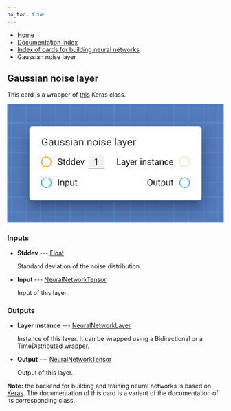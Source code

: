 ```yaml
---
no_toc: true
---
```


<ul class="breadcrumb">
    <li><a href="">Home</a></li>
    <li><a href="documentation">Documentation index</a></li>
    <li><a href="neural_network_cards/">Index of cards for building neural networks</a></li>
    <li>Gaussian noise layer</li>
</ul>

## Gaussian noise layer

This card is a wrapper of [this](https://keras.io/api/layers/regularization_layers/gaussian_noise/) Keras class.

!["Gaussian noise layer" card](assets/img/neural_network_cards/layer_GaussianNoise.png)


### Inputs


* **Stddev** --- [Float](types/Float)

  Standard deviation of the noise distribution.

* **Input** --- [NeuralNetworkTensor](types/NeuralNetworkTensor)

  Input of this layer.





### Outputs


* **Layer instance** --- [NeuralNetworkLayer](types/NeuralNetworkLayer)

  Instance of this layer. It can be wrapped using a Bidirectional or a TimeDistributed wrapper.

* **Output** --- [NeuralNetworkTensor](types/NeuralNetworkTensor)

  Output of this layer.






**Note:** the backend for building and training neural networks is based on [Keras](https://keras.io/). The documentation of this card is a variant of the documentation of its corresponding class.